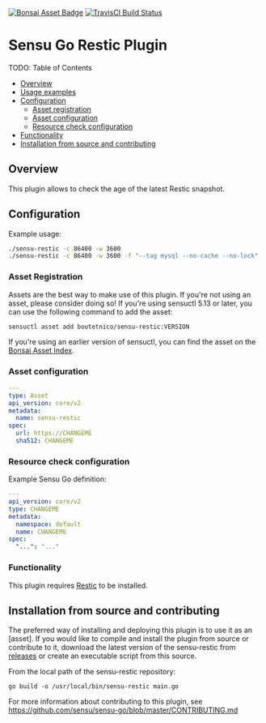 
[![Bonsai Asset Badge](https://img.shields.io/badge/CHANGEME-Download%20Me-brightgreen.svg?colorB=89C967&logo=sensu)](https://bonsai.sensu.io/assets/boutetnico/sensu-restic) [![TravisCI Build Status](https://travis-ci.org/boutetnico/sensu-restic.svg?branch=master)
](https://travis-ci.org/boutetnico/sensu-restic)

# Sensu Go Restic Plugin

TODO: Table of Contents

- [Overview](#overview)
- [Usage examples](#usage-examples)
- [Configuration](#configuration)
  - [Asset registration](#asset-registration)
  - [Asset configuration](#asset-configuration)
  - [Resource check configuration](#resource-configuration)
- [Functionality](#functionality)
- [Installation from source and contributing](#installation-from-source-and-contributing)

## Overview

This plugin allows to check the age of the latest Restic snapshot. 

## Configuration

Example usage:

```bash
./sensu-restic -c 86400 -w 3600
./sensu-restic -c 86400 -w 3600 -f "--tag mysql --no-cache --no-lock"
```

### Asset Registration

Assets are the best way to make use of this plugin. If you're not using an asset, please consider doing so! If you're using sensuctl 5.13 or later, you can use the following command to add the asset: 

`sensuctl asset add boutetnico/sensu-restic:VERSION`

If you're using an earlier version of sensuctl, you can find the asset on the [Bonsai Asset Index](https://bonsai.sensu.io/assets/boutetnico/sensu-restic).

### Asset configuration

```yml
---
type: Asset
api_version: core/v2
metadata:
  name: sensu-restic
spec:
  url: https://CHANGEME
  sha512: CHANGEME
```

### Resource check configuration

Example Sensu Go definition:

```yml
---
api_version: core/v2
type: CHANGEME
metadata:
  namespace: default
  name: CHANGEME
spec:
  "...": "..."

```

### Functionality

This plugin requires [Restic](https://github.com/restic/restic) to be installed.

## Installation from source and contributing

The preferred way of installing and deploying this plugin is to use it as an [asset]. If you would like to compile and install the plugin from source or contribute to it, download the latest version of the sensu-restic from [releases][1]
or create an executable script from this source.

From the local path of the sensu-restic repository:

```
go build -o /usr/local/bin/sensu-restic main.go
```

For more information about contributing to this plugin, see https://github.com/sensu/sensu-go/blob/master/CONTRIBUTING.md

[1]: https://github.com/boutetnico/sensu-restic/releases
[2]: #asset-registration
